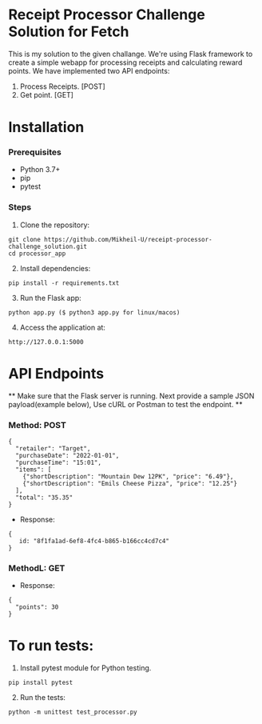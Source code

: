 # Receipt Processor Challenge Solution for Fetch


This is my solution to the given challange. We're using Flask framework to create a simple webapp for processing receipts and calculating reward points.
We have implemented two API endpoints: 
1. Process Receipts. [POST]
2. Get point. [GET]

# Installation
### Prerequisites
* Python 3.7+
* pip
* pytest
  
### Steps
1. Clone the repository:
```
git clone https://github.com/Mikheil-U/receipt-processor-challenge_solution.git
cd processor_app
```
2. Install dependencies:
```
pip install -r requirements.txt
```
3. Run the Flask app:
```
python app.py ($ python3 app.py for linux/macos)
```
4. Access the application at:
```
http://127.0.0.1:5000
```

# API Endpoints
**
Make sure that the Flask server is running. Next provide a sample JSON payload(example below), Use cURL or Postman to test the endpoint. 
**
### Method: POST
```
{
  "retailer": "Target",
  "purchaseDate": "2022-01-01",
  "purchaseTime": "15:01",
  "items": [
    {"shortDescription": "Mountain Dew 12PK", "price": "6.49"},
    {"shortDescription": "Emils Cheese Pizza", "price": "12.25"}
  ],
  "total": "35.35"
}

```
* Response:
```
{
   id: "8f1fa1ad-6ef8-4fc4-b865-b166cc4cd7c4"
}
```
### MethodL: GET
* Response:
```
{
  "points": 30
}
```

# To run tests:
1. Install pytest module for Python testing.
```
pip install pytest
```
2. Run the tests:
```
python -m unittest test_processor.py
```




